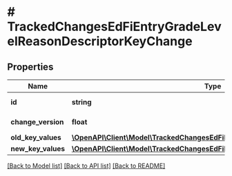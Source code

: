 # # TrackedChangesEdFiEntryGradeLevelReasonDescriptorKeyChange

## Properties

Name | Type | Description | Notes
------------ | ------------- | ------------- | -------------
**id** | **string** | Resource identifier | [optional]
**change_version** | **float** | Change version | [optional]
**old_key_values** | [**\OpenAPI\Client\Model\TrackedChangesEdFiEntryGradeLevelReasonDescriptorKey**](TrackedChangesEdFiEntryGradeLevelReasonDescriptorKey.md) |  | [optional]
**new_key_values** | [**\OpenAPI\Client\Model\TrackedChangesEdFiEntryGradeLevelReasonDescriptorKey**](TrackedChangesEdFiEntryGradeLevelReasonDescriptorKey.md) |  | [optional]

[[Back to Model list]](../../README.md#models) [[Back to API list]](../../README.md#endpoints) [[Back to README]](../../README.md)
